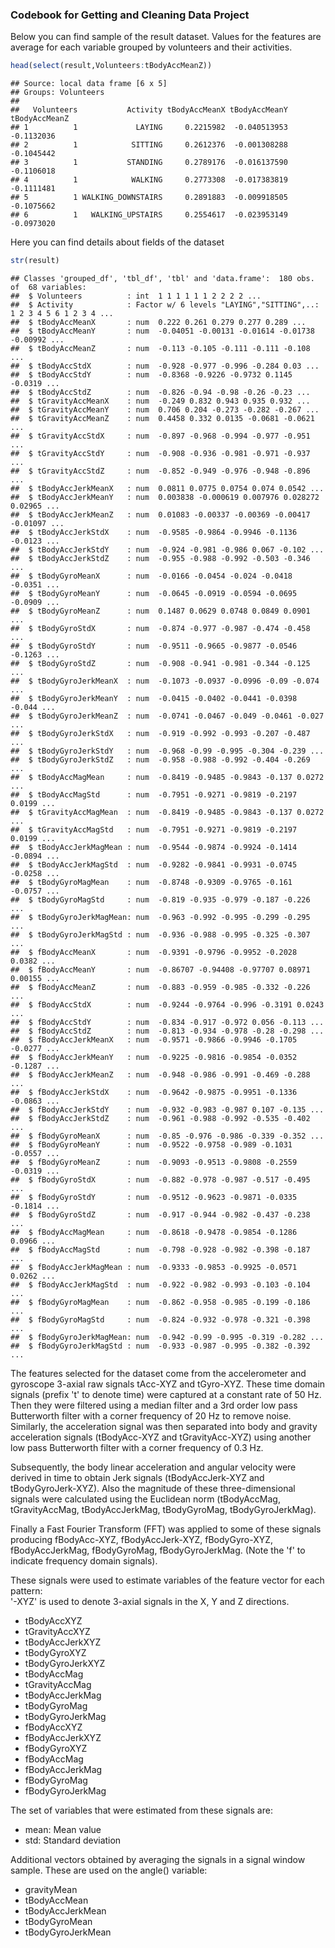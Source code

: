 ### Codebook for Getting and Cleaning Data Project

Below you can find sample of the result dataset.
Values for the features are average for each variable grouped by volunteers and their activities.


```r
head(select(result,Volunteers:tBodyAccMeanZ))
```

```
## Source: local data frame [6 x 5]
## Groups: Volunteers
## 
##   Volunteers           Activity tBodyAccMeanX tBodyAccMeanY tBodyAccMeanZ
## 1          1             LAYING     0.2215982  -0.040513953    -0.1132036
## 2          1            SITTING     0.2612376  -0.001308288    -0.1045442
## 3          1           STANDING     0.2789176  -0.016137590    -0.1106018
## 4          1            WALKING     0.2773308  -0.017383819    -0.1111481
## 5          1 WALKING_DOWNSTAIRS     0.2891883  -0.009918505    -0.1075662
## 6          1   WALKING_UPSTAIRS     0.2554617  -0.023953149    -0.0973020
```
Here you can find details about fields of the dataset

```r
str(result)
```

```
## Classes 'grouped_df', 'tbl_df', 'tbl' and 'data.frame':	180 obs. of  68 variables:
##  $ Volunteers          : int  1 1 1 1 1 1 2 2 2 2 ...
##  $ Activity            : Factor w/ 6 levels "LAYING","SITTING",..: 1 2 3 4 5 6 1 2 3 4 ...
##  $ tBodyAccMeanX       : num  0.222 0.261 0.279 0.277 0.289 ...
##  $ tBodyAccMeanY       : num  -0.04051 -0.00131 -0.01614 -0.01738 -0.00992 ...
##  $ tBodyAccMeanZ       : num  -0.113 -0.105 -0.111 -0.111 -0.108 ...
##  $ tBodyAccStdX        : num  -0.928 -0.977 -0.996 -0.284 0.03 ...
##  $ tBodyAccStdY        : num  -0.8368 -0.9226 -0.9732 0.1145 -0.0319 ...
##  $ tBodyAccStdZ        : num  -0.826 -0.94 -0.98 -0.26 -0.23 ...
##  $ tGravityAccMeanX    : num  -0.249 0.832 0.943 0.935 0.932 ...
##  $ tGravityAccMeanY    : num  0.706 0.204 -0.273 -0.282 -0.267 ...
##  $ tGravityAccMeanZ    : num  0.4458 0.332 0.0135 -0.0681 -0.0621 ...
##  $ tGravityAccStdX     : num  -0.897 -0.968 -0.994 -0.977 -0.951 ...
##  $ tGravityAccStdY     : num  -0.908 -0.936 -0.981 -0.971 -0.937 ...
##  $ tGravityAccStdZ     : num  -0.852 -0.949 -0.976 -0.948 -0.896 ...
##  $ tBodyAccJerkMeanX   : num  0.0811 0.0775 0.0754 0.074 0.0542 ...
##  $ tBodyAccJerkMeanY   : num  0.003838 -0.000619 0.007976 0.028272 0.02965 ...
##  $ tBodyAccJerkMeanZ   : num  0.01083 -0.00337 -0.00369 -0.00417 -0.01097 ...
##  $ tBodyAccJerkStdX    : num  -0.9585 -0.9864 -0.9946 -0.1136 -0.0123 ...
##  $ tBodyAccJerkStdY    : num  -0.924 -0.981 -0.986 0.067 -0.102 ...
##  $ tBodyAccJerkStdZ    : num  -0.955 -0.988 -0.992 -0.503 -0.346 ...
##  $ tBodyGyroMeanX      : num  -0.0166 -0.0454 -0.024 -0.0418 -0.0351 ...
##  $ tBodyGyroMeanY      : num  -0.0645 -0.0919 -0.0594 -0.0695 -0.0909 ...
##  $ tBodyGyroMeanZ      : num  0.1487 0.0629 0.0748 0.0849 0.0901 ...
##  $ tBodyGyroStdX       : num  -0.874 -0.977 -0.987 -0.474 -0.458 ...
##  $ tBodyGyroStdY       : num  -0.9511 -0.9665 -0.9877 -0.0546 -0.1263 ...
##  $ tBodyGyroStdZ       : num  -0.908 -0.941 -0.981 -0.344 -0.125 ...
##  $ tBodyGyroJerkMeanX  : num  -0.1073 -0.0937 -0.0996 -0.09 -0.074 ...
##  $ tBodyGyroJerkMeanY  : num  -0.0415 -0.0402 -0.0441 -0.0398 -0.044 ...
##  $ tBodyGyroJerkMeanZ  : num  -0.0741 -0.0467 -0.049 -0.0461 -0.027 ...
##  $ tBodyGyroJerkStdX   : num  -0.919 -0.992 -0.993 -0.207 -0.487 ...
##  $ tBodyGyroJerkStdY   : num  -0.968 -0.99 -0.995 -0.304 -0.239 ...
##  $ tBodyGyroJerkStdZ   : num  -0.958 -0.988 -0.992 -0.404 -0.269 ...
##  $ tBodyAccMagMean     : num  -0.8419 -0.9485 -0.9843 -0.137 0.0272 ...
##  $ tBodyAccMagStd      : num  -0.7951 -0.9271 -0.9819 -0.2197 0.0199 ...
##  $ tGravityAccMagMean  : num  -0.8419 -0.9485 -0.9843 -0.137 0.0272 ...
##  $ tGravityAccMagStd   : num  -0.7951 -0.9271 -0.9819 -0.2197 0.0199 ...
##  $ tBodyAccJerkMagMean : num  -0.9544 -0.9874 -0.9924 -0.1414 -0.0894 ...
##  $ tBodyAccJerkMagStd  : num  -0.9282 -0.9841 -0.9931 -0.0745 -0.0258 ...
##  $ tBodyGyroMagMean    : num  -0.8748 -0.9309 -0.9765 -0.161 -0.0757 ...
##  $ tBodyGyroMagStd     : num  -0.819 -0.935 -0.979 -0.187 -0.226 ...
##  $ tBodyGyroJerkMagMean: num  -0.963 -0.992 -0.995 -0.299 -0.295 ...
##  $ tBodyGyroJerkMagStd : num  -0.936 -0.988 -0.995 -0.325 -0.307 ...
##  $ fBodyAccMeanX       : num  -0.9391 -0.9796 -0.9952 -0.2028 0.0382 ...
##  $ fBodyAccMeanY       : num  -0.86707 -0.94408 -0.97707 0.08971 0.00155 ...
##  $ fBodyAccMeanZ       : num  -0.883 -0.959 -0.985 -0.332 -0.226 ...
##  $ fBodyAccStdX        : num  -0.9244 -0.9764 -0.996 -0.3191 0.0243 ...
##  $ fBodyAccStdY        : num  -0.834 -0.917 -0.972 0.056 -0.113 ...
##  $ fBodyAccStdZ        : num  -0.813 -0.934 -0.978 -0.28 -0.298 ...
##  $ fBodyAccJerkMeanX   : num  -0.9571 -0.9866 -0.9946 -0.1705 -0.0277 ...
##  $ fBodyAccJerkMeanY   : num  -0.9225 -0.9816 -0.9854 -0.0352 -0.1287 ...
##  $ fBodyAccJerkMeanZ   : num  -0.948 -0.986 -0.991 -0.469 -0.288 ...
##  $ fBodyAccJerkStdX    : num  -0.9642 -0.9875 -0.9951 -0.1336 -0.0863 ...
##  $ fBodyAccJerkStdY    : num  -0.932 -0.983 -0.987 0.107 -0.135 ...
##  $ fBodyAccJerkStdZ    : num  -0.961 -0.988 -0.992 -0.535 -0.402 ...
##  $ fBodyGyroMeanX      : num  -0.85 -0.976 -0.986 -0.339 -0.352 ...
##  $ fBodyGyroMeanY      : num  -0.9522 -0.9758 -0.989 -0.1031 -0.0557 ...
##  $ fBodyGyroMeanZ      : num  -0.9093 -0.9513 -0.9808 -0.2559 -0.0319 ...
##  $ fBodyGyroStdX       : num  -0.882 -0.978 -0.987 -0.517 -0.495 ...
##  $ fBodyGyroStdY       : num  -0.9512 -0.9623 -0.9871 -0.0335 -0.1814 ...
##  $ fBodyGyroStdZ       : num  -0.917 -0.944 -0.982 -0.437 -0.238 ...
##  $ fBodyAccMagMean     : num  -0.8618 -0.9478 -0.9854 -0.1286 0.0966 ...
##  $ fBodyAccMagStd      : num  -0.798 -0.928 -0.982 -0.398 -0.187 ...
##  $ fBodyAccJerkMagMean : num  -0.9333 -0.9853 -0.9925 -0.0571 0.0262 ...
##  $ fBodyAccJerkMagStd  : num  -0.922 -0.982 -0.993 -0.103 -0.104 ...
##  $ fBodyGyroMagMean    : num  -0.862 -0.958 -0.985 -0.199 -0.186 ...
##  $ fBodyGyroMagStd     : num  -0.824 -0.932 -0.978 -0.321 -0.398 ...
##  $ fBodyGyroJerkMagMean: num  -0.942 -0.99 -0.995 -0.319 -0.282 ...
##  $ fBodyGyroJerkMagStd : num  -0.933 -0.987 -0.995 -0.382 -0.392 ...
```
The features selected for the dataset come from the accelerometer and gyroscope 3-axial raw signals tAcc-XYZ and tGyro-XYZ. These time domain signals (prefix 't' to denote time) were captured at a constant rate of 50 Hz. Then they were filtered using a median filter and a 3rd order low pass Butterworth filter with a corner frequency of 20 Hz to remove noise. Similarly, the acceleration signal was then separated into body and gravity acceleration signals (tBodyAcc-XYZ and tGravityAcc-XYZ) using another low pass Butterworth filter with a corner frequency of 0.3 Hz. 

Subsequently, the body linear acceleration and angular velocity were derived in time to obtain Jerk signals (tBodyAccJerk-XYZ and tBodyGyroJerk-XYZ). Also the magnitude of these three-dimensional signals were calculated using the Euclidean norm (tBodyAccMag, tGravityAccMag, tBodyAccJerkMag, tBodyGyroMag, tBodyGyroJerkMag). 

Finally a Fast Fourier Transform (FFT) was applied to some of these signals producing fBodyAcc-XYZ, fBodyAccJerk-XYZ, fBodyGyro-XYZ, fBodyAccJerkMag, fBodyGyroMag, fBodyGyroJerkMag. (Note the 'f' to indicate frequency domain signals). 

These signals were used to estimate variables of the feature vector for each pattern:  
'-XYZ' is used to denote 3-axial signals in the X, Y and Z directions.

* tBodyAccXYZ
* tGravityAccXYZ
* tBodyAccJerkXYZ
* tBodyGyroXYZ
* tBodyGyroJerkXYZ
* tBodyAccMag
* tGravityAccMag
* tBodyAccJerkMag
* tBodyGyroMag
* tBodyGyroJerkMag
* fBodyAccXYZ
* fBodyAccJerkXYZ
* fBodyGyroXYZ
* fBodyAccMag
* fBodyAccJerkMag
* fBodyGyroMag
* fBodyGyroJerkMag

The set of variables that were estimated from these signals are: 

* mean: Mean value
* std: Standard deviation

Additional vectors obtained by averaging the signals in a signal window sample. These are used on the angle() variable:

* gravityMean
* tBodyAccMean
* tBodyAccJerkMean
* tBodyGyroMean
* tBodyGyroJerkMean
